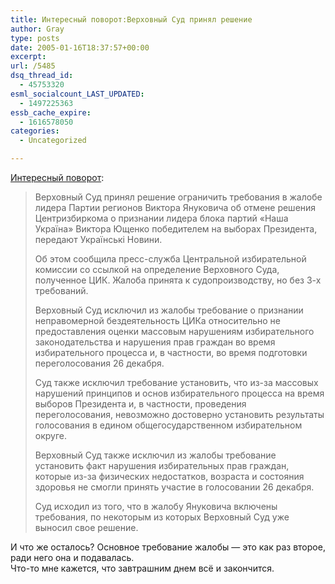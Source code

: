 ```yaml
---
title: Интересный поворот:Верховный Суд принял решение
author: Gray
type: posts
date: 2005-01-16T18:37:57+00:00
excerpt:
url: /5485
dsq_thread_id:
  - 45753320
esml_socialcount_LAST_UPDATED:
  - 1497225363
essb_cache_expire:
  - 1616578050
categories:
  - Uncategorized

---
```








<a href="http://www.korrespondent.net/main/111679" target="_blank">Интересный поворот</a>:

> Верховный Суд принял решение ограничить требования в жалобе лидера Партии регионов Виктора Януковича об отмене решения Центризбиркома о признании лидера блока партий &#171;Наша Україна&#187; Виктора Ющенко победителем на выборах Президента, передают Українські Новини.
> 
> Об этом сообщила пресс-служба Центральной избирательной комиссии со ссылкой на определение Верховного Суда, полученное ЦИК. Жалоба принята к судопроизводству, но без 3-х требований.
> 
> Верховный Суд исключил из жалобы требование о признании неправомерной бездеятельность ЦИКа относительно не предоставления оценки массовым нарушениям избирательного законодательства и нарушения прав граждан во время избирательного процесса и, в частности, во время подготовки переголосования 26 декабря.
> 
> Суд также исключил требование установить, что из-за массовых нарушений принципов и основ избирательного процесса на время выборов Президента и, в частности, проведения переголосования, невозможно достоверно установить результаты голосования в едином общегосударственном избирательном округе.
> 
> Верховный Суд также исключил из жалобы требование установить факт нарушения избирательных прав граждан, которые из-за физических недостатков, возраста и состояния здоровья не смогли принять участие в голосовании 26 декабря.
> 
> Суд исходил из того, что в жалобу Януковича включены требования, по некоторым из которых Верховный Суд уже выносил свое решение.

И что же осталось? Основное требование жалобы &#8212; это как раз второе, ради него она и подавалась.  
Что-то мне кажется, что завтрашним днем всё и закончится.